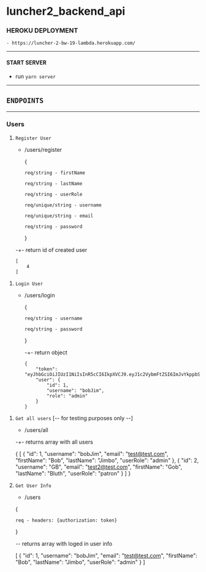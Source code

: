 # luncher2_backend_api

### HEROKU DEPLOYMENT

    - https://luncher-2-bw-19-lambda.herokuapp.com/

---

#### START SERVER

-   run `yarn server`

---

## `ENDPOINTS`

---

### Users

1.  `Register User`

    -   /users/register

        {

            req/string - firstName

            req/string - lastName

            req/string - userRole

            req/unique/string - username

            req/unique/string - email

            req/string - password

        }

    -+- return id of created user

        [
            4
        ]

1)  `Login User`
    -   /users/login


        {

            req/string - username

            req/string - password

        }

        -+- return object

            {
                "token": "eyJhbGciOiJIUzI1NiIsInR5cCI6IkpXVCJ9.eyJ1c2VybmFtZSI6ImJvYkppbSIsInVzZXJSb2xlIjoiYWRtaW4iLCJmaXJzdE5hbWUiOiJCb2IiLCJsYXN0TmFtZSI6IkppbWJvIiwiZW1haWwiOiJ0ZXN0QHRlc3QuY29tIiwiaWQiOjEsImlhdCI6MTU0OTIxMTU4MSwiZXhwIjoxNTQ5MjE1MTgxfQ.nt3CMFyFMjdPXjA47lQiZUKnhQQrnjjUP2yGXfo3_4U",
                "user": {
                    "id": 1,
                    "username": "bobJim",
                    "role": "admin"
                }
            }

1.  `Get all users` [-- for testing purposes only --]

    -   /users/all


    -+- returns array with all users

    {
        [
            {
                "id": 1,
                "username": "bobJim",
                "email": "test@test.com",
                "firstName": "Bob",
                "lastName": "Jimbo",
                "userRole": "admin"
            },
            {
                "id": 2,
                "username": "GB",
                "email": "test2@test.com",
                "firstName": "Gob",
                "lastName": "Bluth",
                "userRole": "patron"
            }
        ]
    }

1.  `Get User Info`

    -   /users

    {

        req - headers: {authorization: token}

    }

    -- returns array with loged in user info

    [
    {
    "id": 1,
    "username": "bobJim",
    "email": "test@test.com",
    "firstName": "Bob",
    "lastName": "Jimbo",
    "userRole": "admin"
    }
    ]
